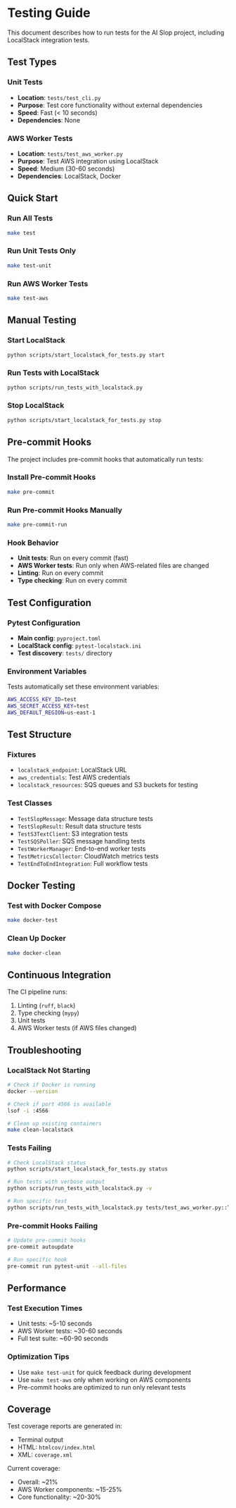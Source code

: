 # Testing Guide

This document describes how to run tests for the AI Slop project, including LocalStack integration tests.

## Test Types

### Unit Tests
- **Location**: `tests/test_cli.py`
- **Purpose**: Test core functionality without external dependencies
- **Speed**: Fast (< 10 seconds)
- **Dependencies**: None

### AWS Worker Tests
- **Location**: `tests/test_aws_worker.py`
- **Purpose**: Test AWS integration using LocalStack
- **Speed**: Medium (30-60 seconds)
- **Dependencies**: LocalStack, Docker

## Quick Start

### Run All Tests
```bash
make test
```

### Run Unit Tests Only
```bash
make test-unit
```

### Run AWS Worker Tests
```bash
make test-aws
```

## Manual Testing

### Start LocalStack
```bash
python scripts/start_localstack_for_tests.py start
```

### Run Tests with LocalStack
```bash
python scripts/run_tests_with_localstack.py
```

### Stop LocalStack
```bash
python scripts/start_localstack_for_tests.py stop
```

## Pre-commit Hooks

The project includes pre-commit hooks that automatically run tests:

### Install Pre-commit Hooks
```bash
make pre-commit
```

### Run Pre-commit Hooks Manually
```bash
make pre-commit-run
```

### Hook Behavior
- **Unit tests**: Run on every commit (fast)
- **AWS Worker tests**: Run only when AWS-related files are changed
- **Linting**: Run on every commit
- **Type checking**: Run on every commit

## Test Configuration

### Pytest Configuration
- **Main config**: `pyproject.toml`
- **LocalStack config**: `pytest-localstack.ini`
- **Test discovery**: `tests/` directory

### Environment Variables
Tests automatically set these environment variables:
```bash
AWS_ACCESS_KEY_ID=test
AWS_SECRET_ACCESS_KEY=test
AWS_DEFAULT_REGION=us-east-1
```

## Test Structure

### Fixtures
- `localstack_endpoint`: LocalStack URL
- `aws_credentials`: Test AWS credentials
- `localstack_resources`: SQS queues and S3 buckets for testing

### Test Classes
- `TestSlopMessage`: Message data structure tests
- `TestSlopResult`: Result data structure tests
- `TestS3TextClient`: S3 integration tests
- `TestSQSPoller`: SQS message handling tests
- `TestWorkerManager`: End-to-end worker tests
- `TestMetricsCollector`: CloudWatch metrics tests
- `TestEndToEndIntegration`: Full workflow tests

## Docker Testing

### Test with Docker Compose
```bash
make docker-test
```

### Clean Up Docker
```bash
make docker-clean
```

## Continuous Integration

The CI pipeline runs:
1. Linting (`ruff`, `black`)
2. Type checking (`mypy`)
3. Unit tests
4. AWS Worker tests (if AWS files changed)

## Troubleshooting

### LocalStack Not Starting
```bash
# Check if Docker is running
docker --version

# Check if port 4566 is available
lsof -i :4566

# Clean up existing containers
make clean-localstack
```

### Tests Failing
```bash
# Check LocalStack status
python scripts/start_localstack_for_tests.py status

# Run tests with verbose output
python scripts/run_tests_with_localstack.py -v

# Run specific test
python scripts/run_tests_with_localstack.py tests/test_aws_worker.py::TestSlopMessage::test_message_creation -v
```

### Pre-commit Hooks Failing
```bash
# Update pre-commit hooks
pre-commit autoupdate

# Run specific hook
pre-commit run pytest-unit --all-files
```

## Performance

### Test Execution Times
- Unit tests: ~5-10 seconds
- AWS Worker tests: ~30-60 seconds
- Full test suite: ~60-90 seconds

### Optimization Tips
- Use `make test-unit` for quick feedback during development
- Use `make test-aws` only when working on AWS components
- Pre-commit hooks are optimized to run only relevant tests

## Coverage

Test coverage reports are generated in:
- Terminal output
- HTML: `htmlcov/index.html`
- XML: `coverage.xml`

Current coverage:
- Overall: ~21%
- AWS Worker components: ~15-25%
- Core functionality: ~20-30%
